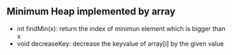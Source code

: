 ## Minimum Heap implemented by array
* int findMin(x): return the index of minimun element which is bigger than x
* void decreaseKey: decrease the keyvalue of array[i] by the given value
